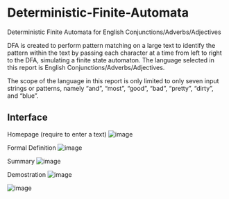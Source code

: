 # Deterministic-Finite-Automata
Deterministic Finite Automata for English Conjunctions/Adverbs/Adjectives

DFA is created to perform pattern matching on a large text to identify the pattern within the text by passing each character at a time from left to right to the DFA, simulating a finite state automaton. The language selected in this report is English Conjunctions/Adverbs/Adjectives.

The scope of the language in this report is only limited to only seven input strings or patterns, namely “and”, “most”, “good”, “bad”, “pretty”, “dirty”, and “blue”.

## Interface 

Homepage (require to enter a text)
![image](https://github.com/Jaydenho99/Deterministic-Finite-Automata/assets/77521676/f930447e-6a83-405c-94a0-f448361a08e5)

Formal Definition
![image](https://github.com/Jaydenho99/Deterministic-Finite-Automata/assets/77521676/865e5bea-8ebf-4d7e-baf5-eccc2a4a99a2)

Summary
![image](https://github.com/Jaydenho99/Deterministic-Finite-Automata/assets/77521676/648adf1a-82eb-4853-8ae1-2fc661cfb2f8)

Demostration
![image](https://github.com/Jaydenho99/Deterministic-Finite-Automata/assets/77521676/75508782-18d0-4127-b3c5-e15042e73a7f)

![image](https://github.com/Jaydenho99/Deterministic-Finite-Automata/assets/77521676/f2e77f81-1af5-403c-b5f9-5efa3c5289d4)

